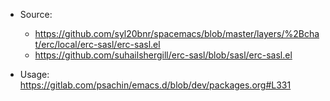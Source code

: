 * Source:
  - https://github.com/syl20bnr/spacemacs/blob/master/layers/%2Bchat/erc/local/erc-sasl/erc-sasl.el
  - https://github.com/suhailshergill/erc-sasl/blob/sasl/erc-sasl.el

* Usage: https://gitlab.com/psachin/emacs.d/blob/dev/packages.org#L331